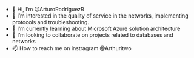 - 👋 Hi, I’m @ArturoRodriguezR
- 👀 I’m interested in the quality of service in the networks, implementing protocols and troubleshooting.
- 🌱 I’m currently learning about Microsoft Azure solution architecture
- 💞️ I’m looking to collaborate on projects related to databases and networks
- 📫 How to reach me on instragram @Arthuritwo

<!---
ArturoRodriguezR/ArturoRodriguezR is a ✨ special ✨ repository because its `README.md` (this file) appears on your GitHub profile.
You can click the Preview link to take a look at your changes.
--->
